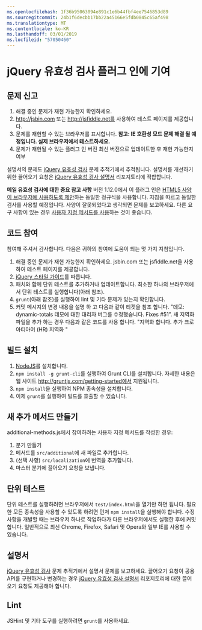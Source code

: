 ```yaml
---
ms.openlocfilehash: 1f36b95063094e891c1e6b44fbf4ee7546853d89
ms.sourcegitcommit: 24b1f6decbb17bb22a45166e5fdb0845c65af498
ms.translationtype: MT
ms.contentlocale: ko-KR
ms.lasthandoff: 03/01/2019
ms.locfileid: "57050460"
---
```

# <a name="contributing-to-the-jquery-validation-plugin"></a>jQuery 유효성 검사 플러그 인에 기여

## <a name="reporting-an-issue"></a>문제 신고

1. 해결 중인 문제가 재현 가능한지 확인하세요.
2. http://jsbin.com 또는 http://jsfiddle.net를 사용하여 테스트 페이지를 제공합니다.
3. 문제를 재현할 수 있는 브라우저를 표시합니다. **참고: IE 호환성 모드 문제 해결 될 예정입니다. 실제 브라우저에서 테스트하세요.**
4. 문제가 재현될 수 있는 플러그 인 버전 최신 버전으로 업데이트한 후 재현 가능한지 여부

설명서의 문제도 [jQuery 유효성 검사](https://github.com/jzaefferer/jquery-validation/issues) 문제 추적기에서 추적됩니다.
설명서를 개선하기 위한 끌어오기 요청은 [jQuery 유효성 검사 설명서](https://github.com/jzaefferer/validation-content) 리포지토리에 적합합니다.

**메일 유효성 검사에 대한 중요 참고 사항** 버전 1.12.0에서 이 플러그 인은 [HTML5 사양이 브라우저에 사용하도록 제안](https://html.spec.whatwg.org/multipage/forms.html#valid-e-mail-address)하는 동일한 정규식을 사용합니다. 지침을 따르고 동일한 검사를 사용할 예정입니다. 사양이 잘못되었다고 생각되면 문제를 보고하세요. 다른 요구 사항이 있는 경우 [사용자 지정 메서드를 사용](http://jqueryvalidation.org/jQuery.validator.addMethod/)하는 것이 좋습니다.

## <a name="contributing-code"></a>코드 참여

참여해 주셔서 감사합니다. 다음은 귀하의 참여에 도움이 되는 몇 가지 지침입니다.

1. 해결 중인 문제가 재현 가능한지 확인하세요. jsbin.com 또는 jsfiddle.net을 사용하여 테스트 페이지를 제공합니다.
2. [jQuery 스타일 가이드](http://contribute.jquery.com/style-guides/js)를 따릅니다.
3. 패치와 함께 단위 테스트를 추가하거나 업데이트합니다. 최소한 하나의 브라우저에서 단위 테스트를 실행합니다(아래 참조).
4. `grunt`(아래 참조)를 실행하여 lint 및 기타 문제가 있는지 확인합니다.
5. 커밋 메시지의 변경 내용을 설명 하 고 다음과 같이 티켓을 참조 합니다. "데모: dynamic-totals 데모에 대한 대리자 버그를 수정했습니다. Fixes #51”. 새 지역화 파일을 추가 하는 경우 다음과 같은 코드를 사용 합니다. "지역화 합니다. 추가 크로아티아어 (HR) 지역화 "

## <a name="build-setup"></a>빌드 설치

1. [NodeJS](http://nodejs.org)를 설치합니다.
2. `npm install -g grunt-cli`를 실행하여 Grunt CLI를 설치합니다. 자세한 내용은 웹 사이트 http://gruntjs.com/getting-started에서 지원됩니다.
3. `npm install`을 실행하여 NPM 종속성을 설치합니다.
4. 이제 `grunt`를 실행하여 빌드를 호출할 수 있습니다.

## <a name="creating-a-new-additional-method"></a>새 추가 메서드 만들기

additional-methods.js에서 참여하려는 사용자 지정 메서드를 작성한 경우:

1. 분기 만들기
2. 메서드를 `src/additional`에 새 파일로 추가합니다.
3. (선택 사항) `src/localization`에 번역을 추가합니다.
4. 마스터 분기에 끌어오기 요청을 보냅니다.

## <a name="unit-tests"></a>단위 테스트

단위 테스트를 실행하려면 브라우저에서 `test/index.html`을 열기만 하면 됩니다. 필요한 모든 종속성을 사용할 수 있도록 하려면 먼저 `npm install`을 실행해야 합니다.
수정 사항을 개발할 때는 브라우저 하나로 작업하다가 다른 브라우저에서도 실행한 후에 커밋합니다. 일반적으로 최신 Chrome, Firefox, Safari 및 Opera와 일부 IE를 사용할 수 있습니다.

## <a name="documentation"></a>설명서

[jQuery 유효성 검사](https://github.com/jzaefferer/jquery-validation/issues) 문제 추적기에서 설명서 문제를 보고하세요.
끌어오기 요청이 공용 API를 구현하거나 변경하는 경우 [jQuery 유효성 검사 설명서](https://github.com/jzaefferer/validation-content) 리포지토리에 대한 끌어오기 요청도 제공해야 합니다.

## <a name="linting"></a>Lint

JSHint 및 기타 도구를 실행하려면 `grunt`를 사용하세요.
